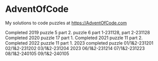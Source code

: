 # AdventOfCode

My solutions to code puzzles at https://AdventOfCode.com

Completed 2019 puzzle 5 part 2.  puzzle 6 part 1-231128, part 2-231128
Completed 2020 puzzle 17 part 1.
Completed 2021 puzzle 11 part 2.
Completed 2022 puzzle 11 part 1.
2023 completed puzzle 01/1&2-231201 02/1&2-231202 03/1&2-231204
2023 06/1&2-231214  07/1&2-231223  08/1&2-240105  09/1&2-240105
